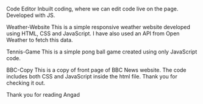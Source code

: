 Code Editor
Inbuilt coding, where we can edit code live on the page. Developed with JS.

Weather-Website
This is a simple responsive weather website developed using HTML, CSS and JavaScript. 
I have also used an API from Open Weather to fetch this data. 

Tennis-Game
This is a simple pong ball game created using only JavaScript code.

BBC-Copy
This is a copy of front page of BBC News website. The code includes both CSS and JavaScript inside the html file. Thank you for checking it out.

Thank you for reading 
Angad
